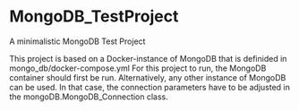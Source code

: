 # MongoDB_TestProject
A minimalistic MongoDB Test Project

This project is based on a Docker-instance of MongoDB that is definided in mongo_db/docker-compose.yml
For this project to run, the MongoDB container should first be run. 
Alternatively, any other instance of MongoDB can be used. In that case, the connection parameters have to be adjusted in the mongoDB.MongoDB_Connection class.
